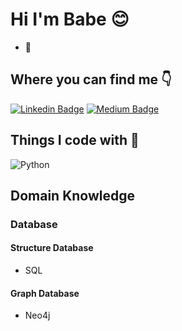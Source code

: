 # Hi I'm Babe 😊
- 🌱



## Where you can find me 👇

[![Linkedin Badge](https://img.shields.io/badge/-babe-blue?style=flat&logo=Linkedin&logoColor=white&link=https://linkedin.com/in/babebp)](https://linkedin.com/in/babebp) 
[![Medium Badge](https://img.shields.io/badge/-@babebp-000000?style=flat&labelColor=000000&logo=Medium&link=https://medium.com/@babebp)](https://medium.com/@babebp) 




## Things I code with 💖

![Python](https://img.shields.io/badge/python-3670A0?style=flat&logo=python&logoColor=ffdd54)

## Domain Knowledge
### Database
#### Structure Database
- SQL
#### Graph Database
- Neo4j
